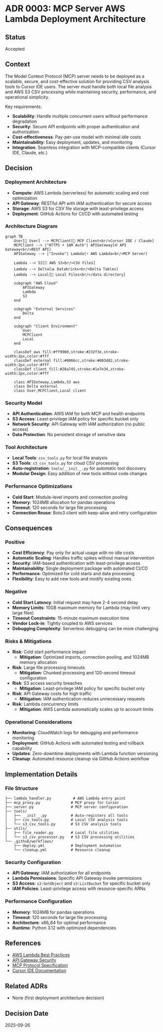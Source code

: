# ADR 0003: MCP Server AWS Lambda Deployment Architecture

## Status
Accepted

## Context
The Model Context Protocol (MCP) server needs to be deployed as a scalable, secure, and cost-effective solution for providing CSV analysis tools to Cursor IDE users. The server must handle both local file analysis and AWS S3 CSV processing while maintaining security, performance, and operational simplicity.

Key requirements:
- **Scalability**: Handle multiple concurrent users without performance degradation
- **Security**: Secure API endpoints with proper authentication and authorization
- **Cost-effectiveness**: Pay-per-use model with minimal idle costs
- **Maintainability**: Easy deployment, updates, and monitoring
- **Integration**: Seamless integration with MCP-compatible clients (Cursor IDE, Claude, etc.)

## Decision

### Deployment Architecture
- **Compute**: AWS Lambda (serverless) for automatic scaling and cost optimization
- **API Gateway**: RESTful API with IAM authentication for secure access
- **Storage**: AWS S3 for CSV file storage with least-privilege access
- **Deployment**: GitHub Actions for CI/CD with automated testing

### Architecture Diagram

```mermaid
graph TB
    User[👤 User] --> MCPClient[🔧 MCP Client<br/>Cursor IDE / Claude]
    MCPClient --> |"HTTPS + IAM Auth"| APIGateway[🌐 API Gateway<br/>REST API]
    APIGateway --> |"Invoke"| Lambda[⚡ AWS Lambda<br/>MCP Server]
    
    Lambda --> S3[🗄️ AWS S3<br/>CSV Files]
    Lambda --> Delta[📊 Databricks<br/>Delta Tables]
    Lambda --> Local[📁 Local Files<br/>/data directory]
    
    subgraph "AWS Cloud"
        APIGateway
        Lambda
        S3
    end
    
    subgraph "External Services"
        Delta
    end
    
    subgraph "Client Environment"
        User
        MCPClient
        Local
    end
    
    classDef aws fill:#ff9900,stroke:#232f3e,stroke-width:2px,color:#fff
    classDef external fill:#0066cc,stroke:#003d82,stroke-width:2px,color:#fff
    classDef client fill:#28a745,stroke:#1e7e34,stroke-width:2px,color:#fff
    
    class APIGateway,Lambda,S3 aws
    class Delta external
    class User,MCPClient,Local client
```

### Security Model
- **API Authentication**: AWS IAM for both MCP and health endpoints
- **S3 Access**: Least-privilege IAM policy for specific bucket only
- **Network Security**: API Gateway with IAM authorization (no public access)
- **Data Protection**: No persistent storage of sensitive data

### Tool Architecture
- **Local Tools**: `csv_tools.py` for local file analysis
- **S3 Tools**: `s3_csv_tools.py` for cloud CSV processing
- **Auto-registration**: `tools/__init__.py` for automatic tool discovery
- **Modular Design**: Easy addition of new tools without code changes

### Performance Optimizations
- **Cold Start**: Module-level imports and connection pooling
- **Memory**: 1024MB allocation for pandas operations
- **Timeout**: 120 seconds for large file processing
- **Connection Reuse**: Boto3 client with keep-alive and retry configuration

## Consequences

### Positive
- **Cost Efficiency**: Pay only for actual usage with no idle costs
- **Automatic Scaling**: Handles traffic spikes without manual intervention
- **Security**: IAM-based authentication with least-privilege access
- **Maintainability**: Single deployment package with automated CI/CD
- **Performance**: Optimized for cold starts and data processing
- **Flexibility**: Easy to add new tools and modify existing ones

### Negative
- **Cold Start Latency**: Initial request may have 2-4 second delay
- **Memory Limits**: 10GB maximum memory for Lambda (may limit very large files)
- **Timeout Constraints**: 15-minute maximum execution time
- **Vendor Lock-in**: Tightly coupled to AWS services
- **Debugging Complexity**: Serverless debugging can be more challenging

### Risks & Mitigations
- **Risk**: Cold start performance impact
  - **Mitigation**: Optimized imports, connection pooling, and 1024MB memory allocation
- **Risk**: Large file processing timeouts
  - **Mitigation**: Chunked processing and 120-second timeout configuration
- **Risk**: S3 access security breaches
  - **Mitigation**: Least-privilege IAM policy for specific bucket only
- **Risk**: API Gateway costs for high traffic
  - **Mitigation**: IAM authentication reduces unnecessary requests
- **Risk**: Lambda concurrency limits
  - **Mitigation**: AWS Lambda automatically scales up to account limits

### Operational Considerations
- **Monitoring**: CloudWatch logs for debugging and performance monitoring
- **Deployment**: GitHub Actions with automated testing and rollback capability
- **Updates**: Zero-downtime deployments with Lambda function versioning
- **Cleanup**: Automated resource cleanup via GitHub Actions workflow

## Implementation Details

### File Structure
```
├── lambda_handler.py          # AWS Lambda entry point
├── mcp_proxy.py              # MCP proxy for Cursor
├── server.py                 # MCP server configuration
├── tools/
│   ├── __init__.py           # Auto-registers all tools
│   ├── csv_tools.py          # Local CSV analysis tools
│   └── s3_csv_tools.py       # S3 CSV analysis tools
├── utils/
│   ├── file_reader.py        # Local file utilities
│   └── s3_csv_processor.py   # S3 CSV processing utilities
└── .github/workflows/
    ├── deploy.yml            # Deployment automation
    └── cleanup.yml           # Resource cleanup
```

### Security Configuration
- **API Gateway**: IAM authorization for all endpoints
- **Lambda Permissions**: Specific API Gateway invoke permissions
- **S3 Access**: `s3:GetObject` and `s3:ListBucket` for specific bucket only
- **IAM Policies**: Least-privilege access with resource-specific ARNs

### Performance Configuration
- **Memory**: 1024MB for pandas operations
- **Timeout**: 120 seconds for large file processing
- **Architecture**: x86_64 for optimal performance
- **Runtime**: Python 3.12 with optimized dependencies

## References
- [AWS Lambda Best Practices](https://docs.aws.amazon.com/lambda/latest/dg/best-practices.html)
- [API Gateway Security](https://docs.aws.amazon.com/apigateway/latest/developerguide/security.html)
- [MCP Protocol Specification](https://modelcontextprotocol.io/)
- [Cursor IDE Documentation](https://cursor.com/docs/context/mcp)

## Related ADRs
- None (first deployment architecture decision)

## Decision Date
2025-09-26